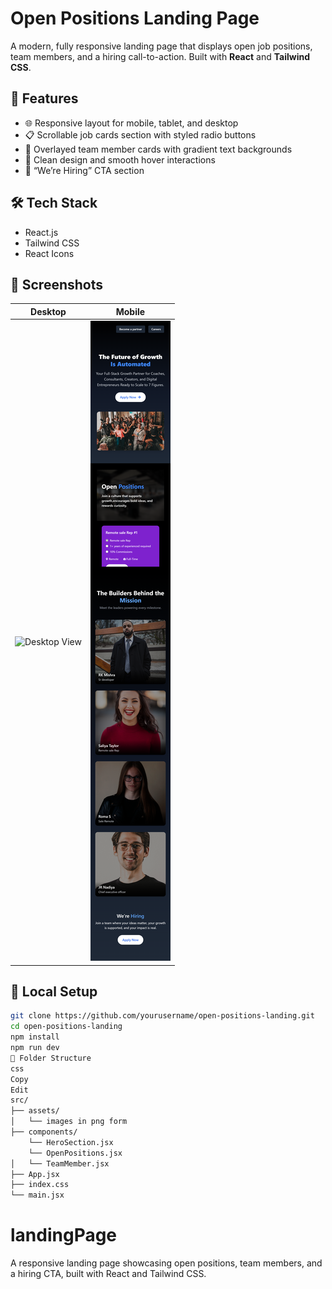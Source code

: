 # Open Positions Landing Page

A modern, fully responsive landing page that displays open job positions, team members, and a hiring call-to-action. Built with **React** and **Tailwind CSS**.

## 🚀 Features

- 🌐 Responsive layout for mobile, tablet, and desktop
- 📋 Scrollable job cards section with styled radio buttons
- 👥 Overlayed team member cards with gradient text backgrounds
- 🎯 Clean design and smooth hover interactions
- 💼 “We’re Hiring” CTA section

## 🛠 Tech Stack

- React.js
- Tailwind CSS
- React Icons

## 📸 Screenshots

| Desktop                                       | Mobile                                      |
| --------------------------------------------- | ------------------------------------------- |
| ![Desktop View](./src/assets/desktopView.png) | ![Mobile View](./src/assets/mobileView.png) |

## 🧪 Local Setup

```bash
git clone https://github.com/yourusername/open-positions-landing.git
cd open-positions-landing
npm install
npm run dev  
📂 Folder Structure
css
Copy
Edit
src/
├── assets/
│   └── images in png form
├── components/
    └── HeroSection.jsx
    └── OpenPositions.jsx
│   └── TeamMember.jsx
├── App.jsx
├── index.css
└── main.jsx
```

# landingPage

A responsive landing page showcasing open positions, team members, and a hiring CTA, built with React and Tailwind CSS.
